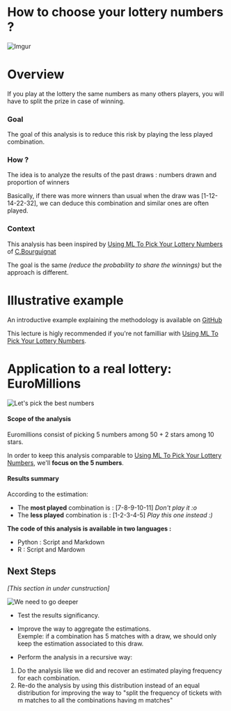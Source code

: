How to choose your lottery numbers ? 
========================================================
![Imgur](http://i.imgur.com/TaNSZee.png)

# Overview

If you play at the lottery the same numbers as many others players, you will have to split the prize in case of winning.

### Goal

The goal of this analysis is to reduce this risk by playing the less played combination.

### How ?

The idea is to analyze the results of the past draws : numbers drawn and proportion of winners 

Basically, if there was more winners than usual when the draw was [1-12-14-22-32], we can deduce this combination and similar ones are often played.

### Context

This analysis has been inspired by [Using ML To Pick Your Lottery Numbers](http://nbviewer.ipython.org/url/www.onewinner.me/en/devoxxML.ipynb) of [C.Bourguignat](https://twitter.com/chris_bour)

The goal is the same *(reduce the probability to share the winnings)* but the approach is different.

# Illustrative example

An introductive example explaining the methodology is available on [GitHub](https://github.com/StephaneFeniar/Lottery-BestCombination/blob/master/README.md)

This lecture is higly recommended if you're not familliar with [Using ML To Pick Your Lottery Numbers](http://nbviewer.ipython.org/url/www.onewinner.me/en/devoxxML.ipynb).

# Application to a real lottery: EuroMillions
![Let's pick the best numbers](http://i.imgur.com/bIOUoRB.png)

#### Scope of the analysis
Euromillions consist of picking 5 numbers among 50 + 2 stars among 10 stars.

In order to keep this analysis comparable to [Using ML To Pick Your Lottery Numbers](http://nbviewer.ipython.org/url/www.onewinner.me/en/devoxxML.ipynb), we'll **focus on the 5 numbers**.

#### Results summary
According to the estimation:

* The **most played** combination is : [7-8-9-10-11] *Don't play it :o*
* The **less played** combination is : [1-2-3-4-5] *Play this one instead :)*

**The code of this analysis is available in two languages :**

*  Python : Script and Markdown
*  R : Script and Mardown

## Next Steps

*[This section in under cunstruction]*

![We need to go deeper](https://xen-orchestra.com/blog/content/images/2014/Aug/1386271588578.jpg)

*  Test the results significancy.

*  Improve the way to aggregate the estimations. 
<br/>Exemple: if a combination has 5 matches with a draw, we should only keep the estimation associated to this draw.

*  Perform the analysis in a recursive way:
  1. Do the analysis like we did and recover an estimated  playing frequency for each combination.
  2. Re-do the analysis by using this distribution instead of an equal distribution for improving the way to "split the frequency of tickets with m matches to all the combinations having m matches" 


